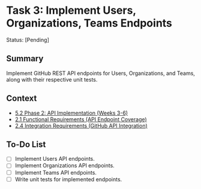 # Task 3: Implement Users, Organizations, Teams Endpoints

Status: [Pending]

## Summary
Implement GitHub REST API endpoints for Users, Organizations, and Teams, along with their respective unit tests.

## Context
*   [5.2 Phase 2: API Implementation (Weeks 3-6)](github-api-mcp-comprehensive-plan.md#52-phase-2-api-implementation-weeks-3-6)
*   [2.1 Functional Requirements (API Endpoint Coverage)](github-api-mcp-comprehensive-plan.md#21-functional-requirements)
*   [2.4 Integration Requirements (GitHub API Integration)](github-api-mcp-comprehensive-plan.md#24-integration-requirements)

## To-Do List
*   [ ] Implement Users API endpoints.
*   [ ] Implement Organizations API endpoints.
*   [ ] Implement Teams API endpoints.
*   [ ] Write unit tests for implemented endpoints.